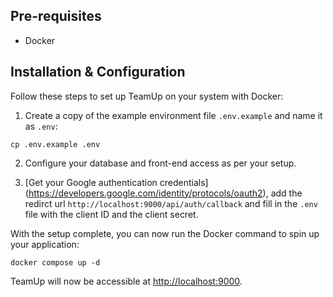 ## Pre-requisites

- Docker

## Installation & Configuration

Follow these steps to set up TeamUp on your system with Docker:

1. Create a copy of the example environment file `.env.example` and name it as `.env`:

```console
cp .env.example .env
```

2. Configure your database and front-end access as per your setup.

3. [Get your Google authentication credentials] (https://developers.google.com/identity/protocols/oauth2), add the redirct url `http://localhost:9000/api/auth/callback` and fill in the `.env` file with the client ID and the client secret.

With the setup complete, you can now run the Docker command to spin up your application:

```console
docker compose up -d
```

TeamUp will now be accessible at [http://localhost:9000](http://localhost:9000).
